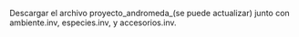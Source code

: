 Descargar el archivo proyecto_andromeda_(se puede actualizar) junto con ambiente.inv, especies.inv, y accesorios.inv.
